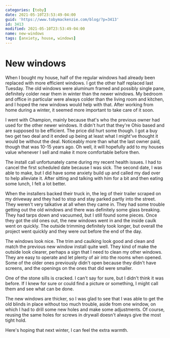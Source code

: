 ```yaml
---
categories: [toby]
date: 2021-05-10T23:53:49-04:00
guid: 'https://www.tobymackenzie.com/blog/?p=3413'
id: 3413
modified: 2021-05-10T23:53:49-04:00
name: new-windows
tags: [anxiety, house, windows]
---
```


New windows
===========

When I bought my house, half of the regular windows had already been replaced with more efficient windows.  I got the other half replaced last Tuesday.<!--more-->  The old windows were aluminum framed and possibly single pane, definitely colder near them in winter than the newer windows.  My bedroom and office in particular were always colder than the living room and kitchen, and I hoped the new windows would help with that.  After working from home during a winter, it seemed more important to take care of it soon.

I went with Champion, mainly because that's who the previous owner had used for the other newer windows.  It didn't hurt that they're Ohio based and are supposed to be efficient.  The price did hurt some though.  I got a buy two get two deal and it ended up being at least what I might've thought it would be without the deal.  Noticeably more than what the last owner paid, though that was 10-15 years ago.  Oh well, it will hopefully add to my houses value whenever I sell and make it more comfortable before then.

The install call unfortunately came during my recent health issues.  I had to cancel the first scheduled date because I was sick.  The second date, I was able to make, but I did have some anxiety build up and called my dad over to help alleviate it.  After sitting and talking with him for a bit and then eating some lunch, I felt a lot better.

When the installers backed their truck in, the leg of their trailer scraped on my driveway and they had to stop and stay parked partly into the street.  They weren't very talkative at all when they came in.  They had some trouble getting out the old windows and there was definitely some glass breaking.  They had tarps down and vacuumed, but I still found some pieces.  Once they got the old ones out, the new windows went in and the inside caulk went on quickly.  The outside trimming definitely took longer, but overall the project went quickly and they were out before the end of the day.

The windows look nice.  The trim and caulking look good and clean and match the previous new window install quite well.  They kind of make the outside look clearer, perhaps a sign that I need to clean my other windows.  They are easy to operate and let plenty of air into the rooms when opened.  Some of the older ones previously didn't open because they didn't have screens, and the openings on the ones that did were smaller.

One of the stone sills is cracked.  I can't say for sure, but I didn't think it was before.  If I knew for sure or could find a picture or something, I might call them and see what can be done.

The new windows are thicker, so I was glad to see that I was able to get the old blinds in place without too much trouble, aside from one window, on which I had to drill some new holes and make some adjustments.  Of course, reusing the same holes for screws in drywall doesn't always give the most tight hold.

Here's hoping that next winter, I can feel the extra warmth.
